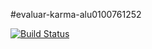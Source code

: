 #evaluar-karma-alu0100761252

[![Build Status](https://travis-ci.com/ULL-ESIT-DSI-1617/evaluar-karma-alu0100761252.svg?token=fXFvgy5Rtbmo5zLb5ULe&branch=master)](https://travis-ci.com/ULL-ESIT-DSI-1617/evaluar-karma-alu0100761252)
